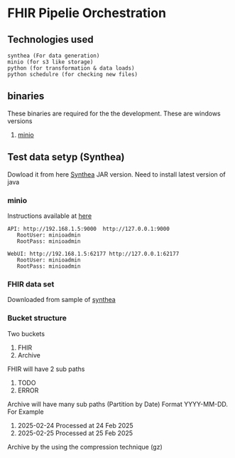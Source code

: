 # FHIR Pipelie Orchestration

## Technologies used
    synthea (For data generation)
    minio (for s3 like storage)
    python (for transformation & data loads)
    python schedulre (for checking new files)

## binaries
These binaries are required for the the development. These are windows versions
1. [minio]()

## Test data setyp (Synthea)
Dowload it from here [Synthea](https://github.com/synthetichealth/synthea/wiki/Basic-Setup-and-Running) JAR version.
Need to install latest version of java

### minio
Instructions available at [here]("https://min.io/docs/minio/windows/index.html")

```
API: http://192.168.1.5:9000  http://127.0.0.1:9000
   RootUser: minioadmin
   RootPass: minioadmin

WebUI: http://192.168.1.5:62177 http://127.0.0.1:62177
   RootUser: minioadmin
   RootPass: minioadmin
```
### FHIR data set
Downloaded from sample of [synthea]("https://synthea.mitre.org/downloads")

### Bucket structure
Two buckets
1. FHIR
2. Archive

FHIR will have 2 sub paths
1. TODO
2. ERROR

Archive will have many sub paths (Partition by Date) Format YYYY-MM-DD. For Example
1. 2025-02-24 Processed at 24 Feb 2025
2. 2025-02-25 Processed at 25 Feb 2025

Archive by the using the compression technique (gz)